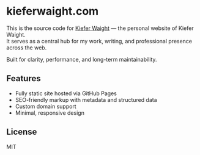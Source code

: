 # kieferwaight.com

This is the source code for [Kiefer Waight](https://kieferwaight.com) — the personal website of Kiefer Waight.  
It serves as a central hub for my work, writing, and professional presence across the web.

Built for clarity, performance, and long-term maintainability.

## Features

- Fully static site hosted via GitHub Pages
- SEO-friendly markup with metadata and structured data
- Custom domain support
- Minimal, responsive design

## License

MIT
